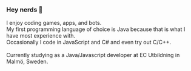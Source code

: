 ### Hey nerds 👋
I enjoy coding games, apps, and bots.<br />
My first programming language of choice is Java because that is what I have most experience with.<br />
Occasionally I code in JavaScript and C# and even try out C/C++.<br />
<br />
Currently studying as a Java/Javascript developer at EC Utbildning in Malmö, Sweden.



<!--
**PilzHere/PilzHere** is a ✨ _special_ ✨ repository because its `README.md` (this file) appears on your GitHub profile.

Here are some ideas to get you started:

- 🔭 I’m currently working on ...
- 🌱 I’m currently learning ...
- 👯 I’m looking to collaborate on ...
- 🤔 I’m looking for help with ...
- 💬 Ask me about ...
- 📫 How to reach me: ...
- 😄 Pronouns: ...
- ⚡ Fun fact: ...
-->
